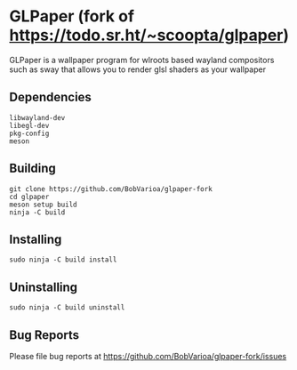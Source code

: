 
# GLPaper (fork of https://todo.sr.ht/~scoopta/glpaper)
GLPaper is a wallpaper program for wlroots based wayland compositors such as sway that allows you to render glsl shaders as your wallpaper

## Dependencies
	libwayland-dev
	libegl-dev
	pkg-config
	meson
## Building
	git clone https://github.com/BobVarioa/glpaper-fork
	cd glpaper
	meson setup build
	ninja -C build
## Installing
	sudo ninja -C build install
## Uninstalling
	sudo ninja -C build uninstall
## Bug Reports
Please file bug reports at https://github.com/BobVarioa/glpaper-fork/issues
